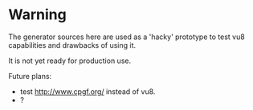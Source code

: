 Warning
=======

The generator sources here are used as a 'hacky' prototype to test vu8 capabilities and drawbacks of using it.

It is not yet ready for production use.


Future plans:

 * test http://www.cpgf.org/ instead of vu8.
 * ?

